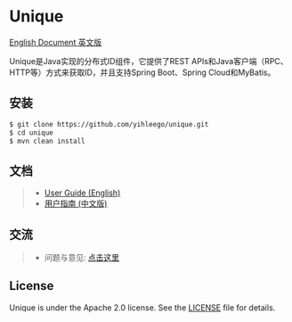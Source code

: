# Unique

[English Document 英文版](README.md)

Unique是Java实现的分布式ID组件，它提供了REST APIs和Java客户端（RPC、HTTP等）方式来获取ID，并且支持Spring Boot、Spring Cloud和MyBatis。

## 安装

```bash
$ git clone https://github.com/yihleego/unique.git
$ cd unique
$ mvn clean install
```

## 文档

> * [User Guide (English)](docs/USERGUIDE.md)
> * [用户指南 (中文版)](docs/USERGUIDE.ZH_CN.md)

## 交流

> * 问题与意见: [点击这里](https://github.com/yihleego/unique/issues)

## License
Unique is under the Apache 2.0 license. See the [LICENSE](LICENSE.txt) file for details.